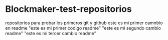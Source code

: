# Blockmaker-test-repositorios
repositorios para probar los primeros git y github
este es mi primer camnbio en readme
"este es mi primer codigo readme"
"este es mi segundo cambio readme"
"este es mi tercer cambio readme"
